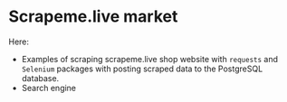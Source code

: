 # Scrapeme.live market

Here:
* Examples of scraping scrapeme.live shop website with `requests` and `Selenium` packages with posting scraped data to the PostgreSQL database.
* Search engine
